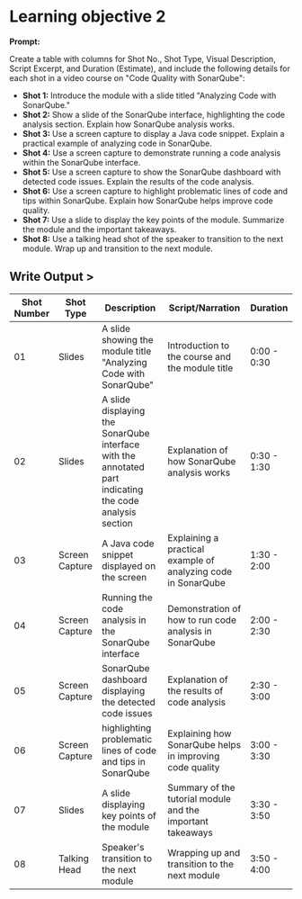 # Learning objective 2


**Prompt:**

Create a table with columns for Shot No., Shot Type, Visual Description, Script Excerpt, and Duration (Estimate), and include the following details for each shot in a video course on "Code Quality with SonarQube":

-   **Shot 1:** Introduce the module with a slide titled "Analyzing Code with SonarQube."
-   **Shot 2:** Show a slide of the SonarQube interface, highlighting the code analysis section. Explain how SonarQube analysis works.
-   **Shot 3:** Use a screen capture to display a Java code snippet. Explain a practical example of analyzing code in SonarQube.
-   **Shot 4:** Use a screen capture to demonstrate running a code analysis within the SonarQube interface.
-   **Shot 5:** Use a screen capture to show the SonarQube dashboard with detected code issues. Explain the results of the code analysis.
-   **Shot 6:** Use a screen capture to highlight problematic lines of code and tips within SonarQube. Explain how SonarQube helps improve code quality.
-   **Shot 7:** Use a slide to display the key points of the module. Summarize the module and the important takeaways.
-   **Shot 8:** Use a talking head shot of the speaker to transition to the next module. Wrap up and transition to the next module.


## Write Output >


| Shot Number | Shot Type | Description | Script/Narration | Duration |
|-------------|-----------|-------------|------------------|----------|
| 01 | Slides | A slide showing the module title "Analyzing Code with SonarQube" | Introduction to the course and the module title | 0:00 - 0:30 |
| 02 | Slides | A slide displaying the SonarQube interface with the annotated part indicating the code analysis section | Explanation of how SonarQube analysis works | 0:30 - 1:30 |
| 03 | Screen Capture | A Java code snippet displayed on the screen | Explaining a practical example of analyzing code in SonarQube | 1:30 - 2:00 |
| 04 | Screen Capture | Running the code analysis in the SonarQube interface | Demonstration of how to run code analysis in SonarQube | 2:00 - 2:30 |
| 05 | Screen Capture | SonarQube dashboard displaying the detected code issues | Explanation of the results of code analysis | 2:30 - 3:00 |
| 06 | Screen Capture | highlighting problematic lines of code and tips in SonarQube | Explaining how SonarQube helps in improving code quality | 3:00 - 3:30 |
| 07 | Slides | A slide displaying key points of the module | Summary of the tutorial module and the important takeaways | 3:30 - 3:50 |
| 08 | Talking Head | Speaker's transition to the next module | Wrapping up and transition to the next module | 3:50 - 4:00 |